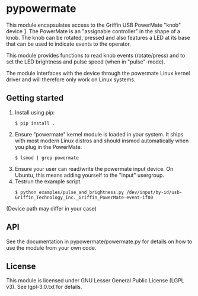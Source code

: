 # pypowermate

This module encapsulates access to the Griffin USB PowerMate "knob" device [1].
The PowerMate is an "assignable controller" in the shape of a knob. The knob
can be rotated, pressed and also features a LED at its base that can be used
to indicate events to the operator.

This module provides functions to read knob events (rotate/press) and to set
the LED brightness and pulse speed (when in "pulse"-mode).

The module interfaces with the device through the powermate Linux kernel driver
and will therefore only work on Linux systems.

[1]: https://griffintechnology.com/us/powermate

## Getting started

1. Install using pip:
	```
	$ pip install .
	```
2. Ensure "powermate" kernel module is loaded in your system. It ships with
most modern Linux distros and should insmod automatically when you plug in
the PowerMate.
	```
	$ lsmod | grep powermate
	```
3. Ensure your user can read/write the powermate input device. On Ubuntu,
this means adding yourself to the "input" usergroup.
4. Testrun the example script.
	```
	$ python examples/pulse_and_brightness.py /dev/input/by-id/usb-Griffin_Technology_Inc._Griffin_PowerMate-event-if00
	```
(Device path may differ in your case)


## API

See the documentation in pypowermate/powermate.py for details on how to use the
module from your own code.

## License

This module is licensed under GNU Lesser General Public License (LGPL v3). See
lgpl-3.0.txt for details.
